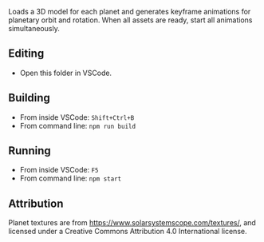 Loads a 3D model for each planet and generates keyframe animations for planetary orbit and rotation. When all assets are ready, start all animations simultaneously.

## Editing

* Open this folder in VSCode.

## Building

* From inside VSCode: `Shift+Ctrl+B`
* From command line: `npm run build`

## Running

* From inside VSCode: `F5`
* From command line: `npm start`

## Attribution

Planet textures are from https://www.solarsystemscope.com/textures/, and licensed under a Creative Commons Attribution 4.0 International license.
